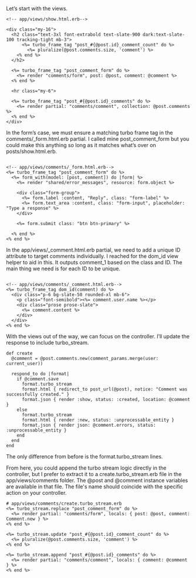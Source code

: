 Let’s start with the views.

```
<!-- app/views/show.html.erb-->

<div class="my-16">
  <h2 class="text-3xl font-extrabold text-slate-900 dark:text-slate-100 tracking-tight mb-3">
      <%= turbo_frame_tag "post_#{@post.id}_comment_count" do %>
        <%= pluralize(@post.comments.size, 'comment') %>
    <% end %>
  </h2>

  <%= turbo_frame_tag "post_comment_form" do %>
    <%= render "comments/form", post: @post, comment: @comment %>
  <% end %>

  <hr class="my-6">

  <%= turbo_frame_tag "post_#{@post.id}_comments" do %>
    <%= render partial: "comments/comment", collection: @post.comments %>
  <% end %>
</div>
```

In the form’s case, we must ensure a matching turbo frame tag in the comments/\_form.html.erb partial. I called mine post_comment_form but you could make this anything so long as it matches what’s over on posts/show.html.erb.

```

<!-- app/views/comments/_form.html.erb-->
<%= turbo_frame_tag "post_comment_form" do %>
  <%= form_with(model: [post, comment]) do |form| %>
    <%= render "shared/error_messages", resource: form.object %>

    <div class="form-group">
      <%= form.label :content, "Reply", class: "form-label" %>
      <%= form.text_area :content, class: "form-input", placeholder: "Type a response" %>
    </div>

    <%= form.submit class: "btn btn-primary" %>

  <% end %>
<% end %>
```

In the app/views/\_comment.html.erb partial, we need to add a unique ID attribute to target comments individually. I reached for the dom_id view helper to aid in this. It outputs comment_1 based on the class and ID. The main thing we need is for each ID to be unique.

```

<!-- app/views/comments/_comment.html.erb-->
<%= turbo_frame_tag dom_id(comment) do %>
  <div class="p-6 bg-slate-50 rounded-xl mb-6">
    <p class="font-semibold"><%= comment.user.name %></p>
    <div class="prose prose-slate">
      <%= comment.content %>
    </div>
  </div>
<% end %>
```

With the views out of the way, we can focus on the controller. I’ll update the response to include turbo_stream.

```
def create
  @comment = @post.comments.new(comment_params.merge(user: current_user))

  respond_to do |format|
    if @comment.save
      format.turbo_stream
      format.html { redirect_to post_url(@post), notice: "Comment was successfully created." }
      format.json { render :show, status: :created, location: @comment }
    else
      format.turbo_stream
      format.html { render :new, status: :unprocessable_entity }
      format.json { render json: @comment.errors, status: :unprocessable_entity }
    end
  end
end
```

The only difference from before is the format.turbo_stream lines.

From here, you could append the turbo stream logic directly in the controller, but I prefer to extract it to a create.turbo_stream.erb file in the app/views/comments folder. The @post and @comment instance variables are available in that file. The file's name should coincide with the specific action on your controller.

```
# app/views/comments/create.turbo_stream.erb
<%= turbo_stream.replace "post_comment_form" do %>
  <%= render partial: "comments/form", locals: { post: @post, comment: Comment.new } %>
<% end %>

<%= turbo_stream.update "post_#{@post.id}_comment_count" do %>
  <%= pluralize(@post.comments.size, 'comment') %>
<% end %>

<%= turbo_stream.append "post_#{@post.id}_comments" do %>
  <%= render partial: "comments/comment", locals: { comment: @comment } %>
<% end %>
```
